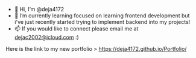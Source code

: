 - 👋 Hi, I’m @deja4172
- 🌱 I’m currently learning focused on learning frontend development but i've just recently started trying to implement backend into my projects!
- 📫 If you would like to connect please email me at dejac2002@icloud.com :)

Here is the link to my new portfolio > https://deja4172.github.io/Portfolio/
